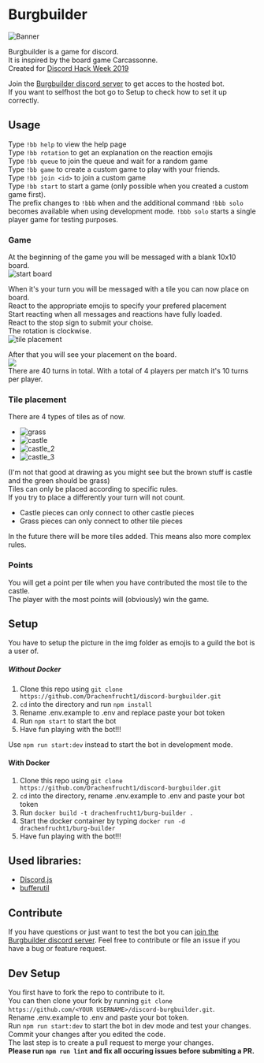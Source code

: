 # Burgbuilder #
![Banner](https://github.com/Drachenfrucht1/discord-burgbuilder/blob/master/docs/banner_bb.png)

Burgbuilder is a game for discord.<br>
It is inspired by the board game Carcassonne.<br>
Created for [Discord Hack Week 2019](https://blog.discordapp.com/discord-community-hack-week-build-and-create-alongside-us-6b2a7b7bba33)

Join the [Burgbuilder discord server](https://discord.gg/MnZ7eaP) to get acces to the hosted bot.<br>
If you want to selfhost the bot go to Setup to check how to set it up correctly.

## Usage ##
Type ```!bb help``` to view the help page<br>
Type ```!bb rotation``` to get an explanation on the reaction emojis<br>
Type ```!bb queue``` to join the queue and wait for a random game<br>
Type ```!bb game``` to create a custom game to play with your friends.<br>
Type ```!bb join <id>``` to join a custom game<br>
Type ```!bb start``` to start a game (only possible when you created a custom game first).<br>
The prefix changes to `!bbb` when and the additional command `!bbb solo` becomes available when using development mode. `!bbb solo` starts a single player game for testing purposes.


### Game ###
At the beginning of the game you will be messaged with a blank 10x10 board.<br>
![start board](https://github.com/Drachenfrucht1/discord-burgbuilder/blob/master/docs/start.png)

When it's your turn you will be messaged with a tile you can now place on board.<br>
React to the appropriate emojis to specify your prefered placement<br>
Start reacting when all messages and reactions have fully loaded.<br>
React to the stop sign to submit your choise.<br>
The rotation is clockwise.<br>
![tile placement](https://github.com/Drachenfrucht1/discord-burgbuilder/blob/master/docs/selection.png)

After that you will see your placement on the board.<br>
![](https://github.com/Drachenfrucht1/discord-burgbuilder/blob/master/docs/placement.png)<br>
There are 40 turns in total. With a total of 4 players per match it's 10 turns per player.

### Tile placement ###
There are 4 types of tiles as of now.<br>
- ![grass](https://github.com/Drachenfrucht1/discord-burgbuilder/blob/master/img/grass.png?raw=true)<br>
- ![castle](https://github.com/Drachenfrucht1/discord-burgbuilder/blob/master/img/castle.png?raw=true)<br>
- ![castle_2](https://github.com/Drachenfrucht1/discord-burgbuilder/blob/master/img/castle_wall2_0.png?raw=true)<br>
- ![castle_3](https://github.com/Drachenfrucht1/discord-burgbuilder/blob/master/img/castle_wall3_0.png?raw=true)<br>

(I'm not that good at drawing as you might see but the brown stuff is castle<br>and the green should be grass)<br>
Tiles can only be placed according to specific rules.<br>
If you try to place a differently your turn will not count.<br>
- Castle pieces can only connect to other castle pieces
- Grass pieces can only connect to other tile pieces

In the future there will be more tiles added.
This means also more complex rules.

### Points ###
You will get a point per tile when you have contributed the most tile to the castle.<br>
The player with the most points will (obviously) win the game.<br>

## Setup ##
You have to setup the picture in the img folder as emojis to a guild the bot is a user of.
##### Without Docker ####
1. Clone this repo using `git clone https://github.com/Drachenfrucht1/discord-burgbuilder.git`
2. `cd` into the directory and run `npm install`
3. Rename .env.example to .env and replace paste your bot token
4. Run `npm start` to start the bot
5. Have fun playing with the bot!!!

Use `npm run start:dev` instead to start the bot in development mode.

#### With Docker ####
1. Clone this repo using `git clone https://github.com/Drachenfrucht1/discord-burgbuilder.git`
2. `cd` into the directory, rename .env.example to .env and paste your bot token
3. Run `docker build -t drachenfrucht1/burg-builder .`
4. Start the docker container by typing `docker run -d drachenfrucht1/burg-builder`
5. Have fun playing with the bot!!!



## Used libraries: ##
- [Discord.js](https://github.com/discordjs/discord.js)
- [bufferutil](https://github.com/websockets/bufferutil)

## Contribute ##
If you have questions or just want to test the bot you can [join the Burgbuilder discord server](https://discord.gg/MnZ7eaP).
Feel free to contribute or file an issue if you have a bug or feature request.<br>

## Dev Setup ##
You first have to fork the repo to contribute to it.<br>
You can then clone your fork by running `git clone https://github.com/<YOUR USERNAME>/discord-burgbuilder.git`.<br>
Rename .env.example to .env and paste your bot token.<br>
Run `npm run start:dev` to start the bot in dev mode and test your changes.<br>
Commit your changes after you edited the code.<br>
The last step is to create a pull request to merge your changes.<br>
**Please run `npm run lint` and fix all occuring issues before submiting a PR.**